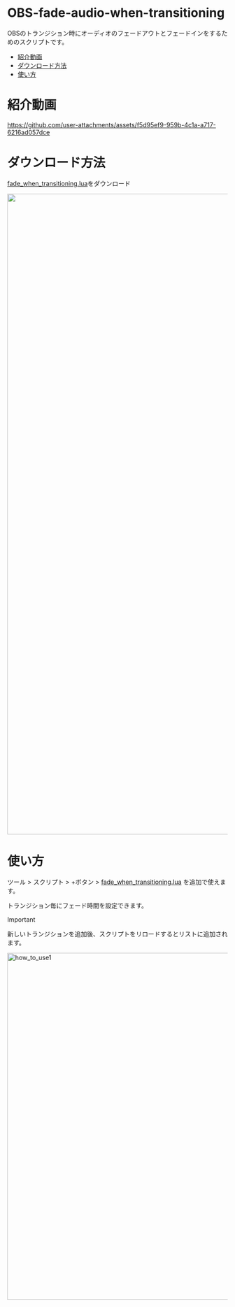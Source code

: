 # OBS-fade-audio-when-transitioning

OBSのトランジション時にオーディオのフェードアウトとフェードインをするためのスクリプトです。

+ [紹介動画](#紹介動画)
+ [ダウンロード方法](#ダウンロード方法)
+ [使い方](#使い方)


# 紹介動画

https://github.com/user-attachments/assets/f5d95ef9-959b-4c1a-a717-6216ad057dce

# ダウンロード方法

[fade_when_transitioning.lua](https://github.com/NagaoSouma/OBS-fade-audio-when-transitioning/blob/main/fade_when_transitioning.lua)をダウンロード

<img width="1466" src="https://github.com/user-attachments/assets/603647c7-f97c-4b73-b8f6-d3d53679cc8b">

# 使い方

ツール > スクリプト > +ボタン > [fade_when_transitioning.lua](https://github.com/NagaoSouma/OBS-fade-audio-when-transitioning/blob/main/fade_when_transitioning.lua) を追加で使えます。

トランジション毎にフェード時間を設定できます。

> [!IMPORTANT]
> 新しいトランジションを追加後、スクリプトをリロードするとリストに追加されます。

<img width="794" alt="how_to_use1" src="https://github.com/user-attachments/assets/93e891a0-e7e8-42ee-a134-211f413b2f54">
